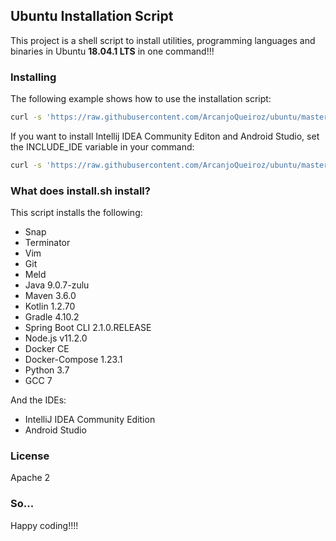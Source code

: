 ## Ubuntu Installation Script

This project is a shell script to install utilities, programming languages and binaries in Ubuntu **18.04.1 LTS** in one command!!!

### Installing

The following example shows how to use the installation script:

```sh
curl -s 'https://raw.githubusercontent.com/ArcanjoQueiroz/ubuntu/master/install.sh' | bash
```

If you want to install Intellij IDEA Community Editon and Android Studio, set the INCLUDE_IDE variable in your command:

```sh
curl -s 'https://raw.githubusercontent.com/ArcanjoQueiroz/ubuntu/master/install.sh' | INCLUDE_IDE=y bash
```

### What does install.sh install?

This script installs the following:

* Snap
* Terminator
* Vim
* Git
* Meld
* Java 9.0.7-zulu
* Maven 3.6.0
* Kotlin 1.2.70
* Gradle 4.10.2
* Spring Boot CLI 2.1.0.RELEASE
* Node.js v11.2.0
* Docker CE
* Docker-Compose 1.23.1
* Python 3.7
* GCC 7

And the IDEs:

* IntelliJ IDEA Community Edition
* Android Studio

### License

Apache 2


### So...

Happy coding!!!!
